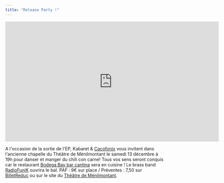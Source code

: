 ```yaml
---
title: "Release Party !"
---
```


<iframe width="680" height="382" src="http://www.youtube.com/embed/SucvC4upTPw" frameborder="0" allowfullscreen="true">
</iframe>

A l'occasion de la sortie de l'EP, Kabaret & [Cacofonix](https://www.facebook.com/cacofonix.prod) vous invitent dans l'ancienne chapelle du Théâtre de Ménilmontant le samedi 13 décembre à 19h pour danser et manger du chili con carne! Tous vos sens seront conquis car le restaurant [Bodega Bay bar cantina](https://www.facebook.com/BodegaBay116) sera en cuisine ! Le brass band [RadioFuniK](https://www.facebook.com/RadioFunikBand) ouvrira le bal. PAF : 9€ sur place / Préventes : 7,50 sur [BilletReduc](http://www.billetreduc.com) ou sur le site du [Théâtre de Ménilmontant](http://www.menilmontant.info/index.php?page=reserver&id=872).